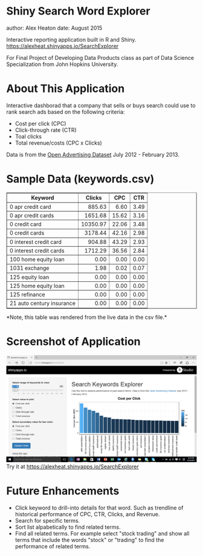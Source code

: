 Shiny Search Word Explorer
========================================================
author: Alex Heaton
date: August 2015

Interactive reporting application built in R and Shiny.
<https://alexheat.shinyapps.io/SearchExplorer>




For Final Project of Developing Data Products class as part of Data Science Specialization from John Hopkins University. 

About This Application 
========================================================

Interactive dashborad that a company that sells or buys search could use to rank search ads based on the following criteria: 

- Cost per click (CPC)
- Click-through rate (CTR)
- Toal clicks
- Total revenue/costs (CPC x Clicks)

Data is from the [Open Advertising Dataset](https://code.google.com/p/open-advertising-dataset/) July 2012 - February 2013. 


Sample Data (keywords.csv)
========================================================

<!-- html table generated in R 3.2.1 by xtable 1.7-4 package -->
<!-- Mon Aug 24 11:11:47 2015 -->
<table border=1>
<tr> <th> Keyword </th> <th> Clicks </th> <th> CPC </th> <th> CTR </th>  </tr>
  <tr> <td> 0 apr credit card </td> <td align="right"> 885.63 </td> <td align="right"> 6.60 </td> <td align="right"> 3.49 </td> </tr>
  <tr> <td> 0 apr credit cards </td> <td align="right"> 1651.68 </td> <td align="right"> 15.62 </td> <td align="right"> 3.16 </td> </tr>
  <tr> <td> 0 credit card </td> <td align="right"> 10350.97 </td> <td align="right"> 22.06 </td> <td align="right"> 3.48 </td> </tr>
  <tr> <td> 0 credit cards </td> <td align="right"> 3178.44 </td> <td align="right"> 42.16 </td> <td align="right"> 2.98 </td> </tr>
  <tr> <td> 0 interest credit card </td> <td align="right"> 904.88 </td> <td align="right"> 43.29 </td> <td align="right"> 2.93 </td> </tr>
  <tr> <td> 0 interest credit cards </td> <td align="right"> 1712.29 </td> <td align="right"> 36.56 </td> <td align="right"> 2.84 </td> </tr>
  <tr> <td> 100 home equity loan </td> <td align="right"> 0.00 </td> <td align="right"> 0.00 </td> <td align="right"> 0.00 </td> </tr>
  <tr> <td> 1031 exchange </td> <td align="right"> 1.98 </td> <td align="right"> 0.02 </td> <td align="right"> 0.07 </td> </tr>
  <tr> <td> 125 equity loan </td> <td align="right"> 0.00 </td> <td align="right"> 0.00 </td> <td align="right"> 0.00 </td> </tr>
  <tr> <td> 125 home equity loan </td> <td align="right"> 0.00 </td> <td align="right"> 0.00 </td> <td align="right"> 0.00 </td> </tr>
  <tr> <td> 125 refinance </td> <td align="right"> 0.00 </td> <td align="right"> 0.00 </td> <td align="right"> 0.00 </td> </tr>
  <tr> <td> 21 auto century insurance </td> <td align="right"> 0.00 </td> <td align="right"> 0.00 </td> <td align="right"> 0.00 </td> </tr>
   </table>
*Note, this table was rendered from the live data in the csv file.*


Screenshot of Application
========================================================

![Screenshot](Screenshot.png)
Try it at <https://alexheat.shinyapps.io/SearchExplorer>


Future Enhancements
========================================================
- Click keyword to drill-into details for that word. Such as trendline of historical performance of CPC, CTR, Clicks, and Revenue.
- Search for specific terms.
- Sort list alpabetically to find related terms.
- Find all related terms. For example select "stock trading" and show all terms that include the words "stock" or "trading" to find the performance of related terms.
